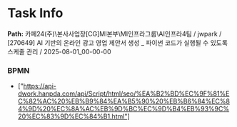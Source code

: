 # Task Info

**Path:** 카페24(주)\본사사업장\[CG]MI본부\MI인프라그룹\AI인프라4팀 / jwpark / [270649] AI 기반의 온라인 광고 영업 제안서 생성 _ 파이썬 코드가 실행될 수 있도록 스케줄 관리 / 2025-08-01_00-00-00

### BPMN
- ["https://api-dwork.hanpda.com/api/Script/html/seo/%EA%B2%BD%EC%9F%81%EC%82%AC%20%EB%B9%84%EA%B5%90%20%EB%B6%84%EC%84%9D%20%EC%8A%AC%EB%9D%BC%EC%9D%B4%EB%93%9C%20%EC%83%9D%EC%84%B1.html"]

